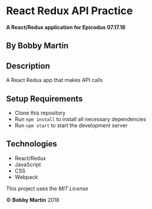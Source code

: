# React Redux API Practice
**A React/Redux application for Epicodus 07.17.18**

## By Bobby Martin

## Description
A React Redux app that makes API calls

## Setup Requirements

* Clone this repository
* Run `npm install` to install all necessary dependencies
* Run `npm start` to start the development server

## Technologies
* React/Redux
* JavaScript
* CSS
* Webpack

This project uses the _MIT License_  

&copy; **Bobby Martin** 2018
